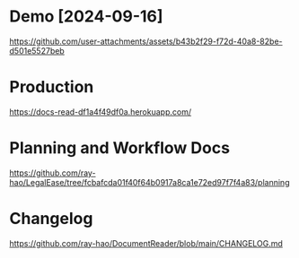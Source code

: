 # Demo [2024-09-16]

https://github.com/user-attachments/assets/b43b2f29-f72d-40a8-82be-d501e5527beb

# Production

https://docs-read-df1a4f49df0a.herokuapp.com/

# Planning and Workflow Docs

https://github.com/ray-hao/LegalEase/tree/fcbafcda01f40f64b0917a8ca1e72ed97f7f4a83/planning

# Changelog

https://github.com/ray-hao/DocumentReader/blob/main/CHANGELOG.md
